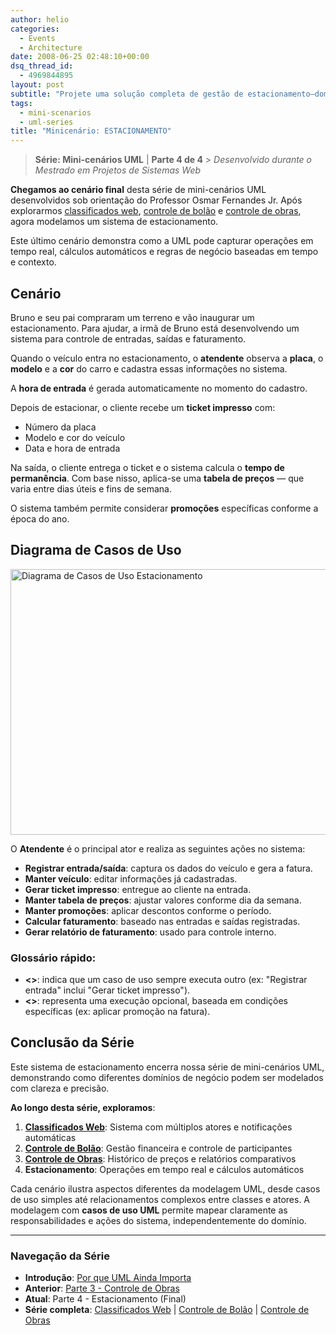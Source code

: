 ```yaml
---
author: helio
categories:
  - Events
  - Architecture
date: 2008-06-25 02:48:10+00:00
dsq_thread_id:
  - 4969844895
layout: post
subtitle: "Projete uma solução completa de gestão de estacionamento—domine modelagem de casos de uso UML para geração de tickets, rastreamento de vagas, processamento de pagamentos e otimização de fluxo de clientes em estacionamentos comerciais"
tags:
  - mini-scenarios
  - uml-series
title: "Minicenário: ESTACIONAMENTO"
---
```


> **Série: Mini-cenários UML** | **Parte 4 de 4** > _Desenvolvido durante o Mestrado em Projetos de Sistemas Web_

**Chegamos ao cenário final** desta série de mini-cenários UML desenvolvidos sob orientação do Professor Osmar Fernandes Jr. Após explorarmos [classificados web](../2008-06-13-minicenario-classificados-na-web/), [controle de bolão](../2008-06-17-minicenario-controle-de-bolao/) e [controle de obras](../2008-06-21-minicenario-controle-de-obras/), agora modelamos um sistema de estacionamento.

Este último cenário demonstra como a UML pode capturar operações em tempo real, cálculos automáticos e regras de negócio baseadas em tempo e contexto.

## Cenário

Bruno e seu pai compraram um terreno e vão inaugurar um estacionamento. Para ajudar, a irmã de Bruno está desenvolvendo um sistema para controle de entradas, saídas e faturamento.

Quando o veículo entra no estacionamento, o **atendente** observa a **placa**, o **modelo** e a **cor** do carro e cadastra essas informações no sistema.

A **hora de entrada** é gerada automaticamente no momento do cadastro.

Depois de estacionar, o cliente recebe um **ticket impresso** com:

- Número da placa
- Modelo e cor do veículo
- Data e hora de entrada

Na saída, o cliente entrega o ticket e o sistema calcula o **tempo de permanência**. Com base nisso, aplica-se uma **tabela de preços** — que varia entre dias úteis e fins de semana.

O sistema também permite considerar **promoções** específicas conforme a época do ano.

## Diagrama de Casos de Uso

<img src="/uploads/2008/07/estacionamento.png" alt="Diagrama de Casos de Uso Estacionamento" height="425" width="656" />

O **Atendente** é o principal ator e realiza as seguintes ações no sistema:

- **Registrar entrada/saída**: captura os dados do veículo e gera a fatura.
- **Manter veículo**: editar informações já cadastradas.
- **Gerar ticket impresso**: entregue ao cliente na entrada.
- **Manter tabela de preços**: ajustar valores conforme dia da semana.
- **Manter promoções**: aplicar descontos conforme o período.
- **Calcular faturamento**: baseado nas entradas e saídas registradas.
- **Gerar relatório de faturamento**: usado para controle interno.

### Glossário rápido:

- **<<include>>**: indica que um caso de uso sempre executa outro (ex: "Registrar entrada" inclui "Gerar ticket impresso").
- **<<extend>>**: representa uma execução opcional, baseada em condições específicas (ex: aplicar promoção na fatura).

## Conclusão da Série

Este sistema de estacionamento encerra nossa série de mini-cenários UML, demonstrando como diferentes domínios de negócio podem ser modelados com clareza e precisão.

**Ao longo desta série, exploramos**:

1. **[Classificados Web](../2008-06-13-minicenario-classificados-na-web/)**: Sistema com múltiplos atores e notificações automáticas
2. **[Controle de Bolão](../2008-06-17-minicenario-controle-de-bolao/)**: Gestão financeira e controle de participantes
3. **[Controle de Obras](../2008-06-21-minicenario-controle-de-obras/)**: Histórico de preços e relatórios comparativos
4. **Estacionamento**: Operações em tempo real e cálculos automáticos

Cada cenário ilustra aspectos diferentes da modelagem UML, desde casos de uso simples até relacionamentos complexos entre classes e atores. A modelagem com **casos de uso UML** permite mapear claramente as responsabilidades e ações do sistema, independentemente do domínio.

---

### **Navegação da Série**

- **Introdução**: [Por que UML Ainda Importa](../2008-06-10-uml-introducao-minicenarios/)
- **Anterior**: [Parte 3 - Controle de Obras](../2008-06-21-minicenario-controle-de-obras/)
- **Atual**: Parte 4 - Estacionamento (Final)
- **Série completa**: [Classificados Web](../2008-06-13-minicenario-classificados-na-web/) | [Controle de Bolão](../2008-06-17-minicenario-controle-de-bolao/) | [Controle de Obras](../2008-06-21-minicenario-controle-de-obras/)
